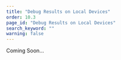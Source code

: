 ```yaml
---
title: "Debug Results on Local Devices"
order: 10.3
page_id: "Debug Results on Local Devices"
search_keyword: ""
warning: false
---
```


Coming Soon...